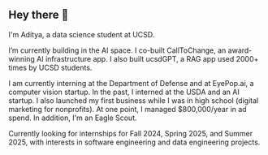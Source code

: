 ## Hey there 👋

I'm Aditya, a data science student at UCSD.

I’m currently building in the AI space. I co-built CallToChange, an award-winning AI infrastructure app. I also built ucsdGPT, a RAG app used 2000+ times by UCSD students.

I am currently interning at the Department of Defense and at EyePop.ai, a computer vision startup. In the past, I interned at the USDA and an AI startup. I also launched my first business while I was in high school (digital marketing for nonprofits). At one point, I managed $800,000/year in ad spend. In addition, I'm an Eagle Scout.

Currently looking for internships for Fall 2024, Spring 2025, and Summer 2025, with interests in software engineering and data engineering projects.
